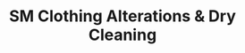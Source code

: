 ---
title: "SM Clothing Alterations & Dry Cleaning"
url: /dublin/sm-clothing-alterations-and-dry-cleaning/
shop: laundry
---